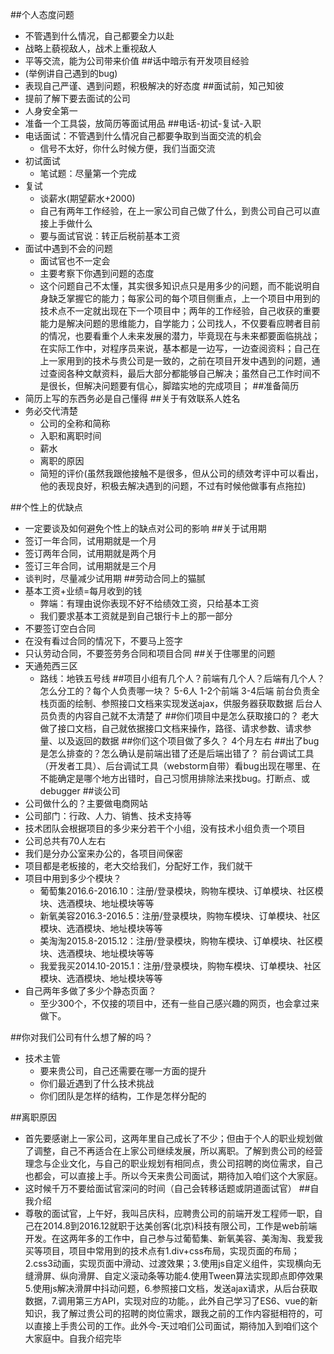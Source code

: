##个人态度问题
* 不管遇到什么情况，自己都要全力以赴
* 战略上藐视敌人，战术上重视敌人
* 平等交流，能为公司带来价值
##话中暗示有开发项目经验
* (举例讲自己遇到的bug)
* 表现自己严谨、遇到问题，积极解决的好态度
##面试前，知己知彼
* 提前了解下要去面试的公司
* 人身安全第一
* 准备一个工具袋，放简历等面试用品
##电话-初试-复试-入职
* 电话面试：不管遇到什么情况自己都要争取到当面交流的机会
	* 信号不太好，你什么时候方便，我们当面交流
* 初试面试
	* 笔试题：尽量第一个完成
* 复试
	* 谈薪水(期望薪水+2000)
	* 自己有两年工作经验，在上一家公司自己做了什么，到贵公司自己可以直接上手做什么
	* 要与面试官说：转正后税前基本工资
* 面试中遇到不会的问题
	* 面试官也不一定会
	* 主要考察下你遇到问题的态度
	* 这个问题自己不太懂，其实很多知识点只是用多少的问题，而不能说明自身缺乏掌握它的能力；每家公司的每个项目侧重点，上一个项目中用到的技术点不一定就出现在下一个项目中；两年的工作经验，自己收获的重要能力是解决问题的思维能力，自学能力；公司找人，不仅要看应聘者目前的情况，也要看重个人未来发展的潜力，毕竟现在与未来都要面临挑战；在实际工作中，对程序员来说，基本都是一边写，一边查阅资料；自己在上一家用到的技术与贵公司是一致的，之前在项目开发中遇到的问题，通过查阅各种文献资料，最后大部分都能够自己解决；虽然自己工作时间不是很长，但解决问题要有信心，脚踏实地的完成项目；
##准备简历
* 简历上写的东西务必是自己懂得
##关于有效联系人姓名
* 务必交代清楚
	* 公司的全称和简称
	* 入职和离职时间
	* 薪水
	* 离职的原因
	* 简短的评价(虽然我跟他接触不是很多，但从公司的绩效考评中可以看出，他的表现良好，积极去解决遇到的问题，不过有时候他做事有点拖拉)

##个性上的优缺点
* 一定要谈及如何避免个性上的缺点对公司的影响
##关于试用期
* 签订一年合同，试用期就是一个月
* 签订两年合同，试用期就是两个月
* 签订三年合同，试用期就是三个月
* 谈判时，尽量减少试用期
##劳动合同上的猫腻
* 基本工资+业绩=每月收到的钱
	* 弊端：有理由说你表现不好不给绩效工资，只给基本工资
	* 我们要求基本工资就是到自己银行卡上的那一部分
* 不要签订空白合同
* 在没有看过合同的情况下，不要马上签字
* 只认劳动合同，不要签劳务合同和项目合同
##关于住哪里的问题
* 天通苑西三区
	* 路线：地铁五号线
##项目小组有几个人？前端有几个人？后端有几个人？怎么分工的？每个人负责哪一块？
5-6人 1-2个前端 3-4后端   前台负责全栈页面的绘制、参照接口文档来实现发送ajax，供服务器获取数据 后台人员负责的内容自己就不太清楚了
##你们项目中是怎么获取接口的？
老大做了接口文档，自己就依据接口文档来操作，路径、请求参数、请求参量、以及返回的数据
##你们这个项目做了多久？
4个月左右
##出了bug是怎么排查的？怎么确认是前端出错了还是后端出错了？
前台调试工具（开发者工具）、后台调试工具（webstorm自带）看bug出现在哪里、在不能确定是哪个地方出错时，自己习惯用排除法来找bug。打断点、或debugger
##谈公司
* 公司做什么的？主要做电商网站
* 公司部门：行政、人力、销售、技术支持等
* 技术团队会根据项目的多少来分若干个小组，没有技术小组负责一个项目
* 公司总共有70人左右
* 我们是分办公室来办公的，各项目间保密
* 项目都是老板接的，老大交给我们，分配好工作，我们就干
* 项目中用到多少个模块？
	* 葡萄集2016.6-2016.10：注册/登录模块，购物车模块、订单模块、社区模块、选酒模块、地址模块等等
	* 新氧美容2016.3-2016.5：注册/登录模块，购物车模块、订单模块、社区模块、选酒模块、地址模块等等
	* 美淘淘2015.8-2015.12：注册/登录模块，购物车模块、订单模块、社区模块、选酒模块、地址模块等等
	* 我爱我买2014.10-2015.1：注册/登录模块，购物车模块、订单模块、社区模块、选酒模块、地址模块等等
* 自己两年多做了多少个静态页面？
	* 至少300个，不仅接的项目中，还有一些自己感兴趣的网页，也会拿过来做下。

##你对我们公司有什么想了解的吗？
* 技术主管
	* 要来贵公司，自己还需要在哪一方面的提升
	* 你们最近遇到了什么技术挑战
	* 你们团队是怎样的结构，工作是怎样分配的

##离职原因
* 首先要感谢上一家公司，这两年里自己成长了不少；但由于个人的职业规划做了调整，自己不再适合在上家公司继续发展，所以离职。了解到贵公司的经营理念与企业文化，与自己的职业规划有相同点，贵公司招聘的岗位需求，自己也都会，可以直接上手。所以今天来贵公司面试，期待加入咱们这个大家庭。
* 这时候千万不要给面试官深问的时间（自己会转移话题或阴道面试官）
##自我介绍
* 尊敬的面试官，上午好，我叫吕庆科，应聘贵公司的前端开发工程师一职，自己在2014.8到2016.12就职于达美创客(北京)科技有限公司，工作是web前端开发。在这两年多的工作中，自己参与过葡萄集、新氧美容、美淘淘、我爱我买等项目，项目中常用到的技术点有1.div+css布局，实现页面的布局；2.css3动画，实现页面中滑动、过渡效果；3.使用js自定义组件，实现横向无缝滑屏、纵向滑屏、自定义滚动条等功能4.使用Tween算法实现即点即停效果5.使用js解决滑屏中抖动问题，6.参照接口文档，发送ajax请求，从后台获取数据，7.调用第三方API，实现对应的功能。，此外自己学习了ES6、vue的新知识，我了解过贵公司的招聘的岗位需求，跟我之前的工作内容挺相符的，可以直接上手贵公司的工作。此外今-天过咱们公司面试，期待加入到咱们这个大家庭中。自我介绍完毕








